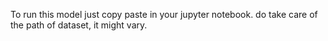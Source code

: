 To run this model just copy paste in your jupyter notebook. do take care of the path of dataset, it might vary.
